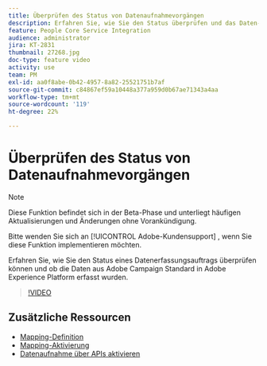 ```yaml
---
title: Überprüfen des Status von Datenaufnahmevorgängen
description: Erfahren Sie, wie Sie den Status überprüfen und das Daten-Mapping ändern.
feature: People Core Service Integration
audience: administrator
jira: KT-2831
thumbnail: 27268.jpg
doc-type: feature video
activity: use
team: PM
exl-id: aa0f8abe-0b42-4957-8a82-25521751b7af
source-git-commit: c84867ef59a10448a377a959d0b67ae71343a4aa
workflow-type: tm+mt
source-wordcount: '119'
ht-degree: 22%

---
```


# Überprüfen des Status von Datenaufnahmevorgängen

>[!NOTE]
>
>Diese Funktion befindet sich in der Beta-Phase und unterliegt häufigen Aktualisierungen und Änderungen ohne Vorankündigung.
>
>Bitte wenden Sie sich an [!UICONTROL Adobe-Kundensupport] , wenn Sie diese Funktion implementieren möchten.

Erfahren Sie, wie Sie den Status eines Datenerfassungsauftrags überprüfen können und ob die Daten aus Adobe Campaign Standard in Adobe Experience Platform erfasst wurden.

>[!VIDEO](https://video.tv.adobe.com/v/27268?quality=12&learn=on)

## Zusätzliche Ressourcen

* [Mapping-Definition](https://experienceleague.adobe.com/docs/campaign-standard/using/integrating-with-adobe-cloud/adobe-experience-platform/data-connector/aep-mapping-definition.html)
* [Mapping-Aktivierung](https://experienceleague.adobe.com/docs/campaign-standard/using/integrating-with-adobe-cloud/adobe-experience-platform/data-connector/aep-mapping-activation.html)
* [Datenaufnahme über APIs aktivieren](https://experienceleague.adobe.com/docs/campaign-standard/using/integrating-with-adobe-cloud/adobe-experience-platform/data-connector/aep-triggering-data-ingestion.html)

